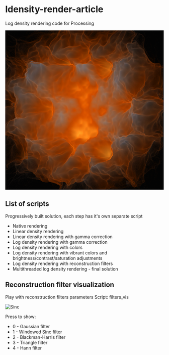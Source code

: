 # ldensity-render-article

Log density rendering code for Processing

![Example](renderer_multithread/00005B48_02430.png "Example")

## List of scripts

Progressively built solution, each step has it's own separate script

* Native rendering
* Linear density rendering
* Linear density rendering with gamma correction
* Log density rendering with gamma correction
* Log density rendering with colors
* Log density rendering with vibrant colors and brightness/contrast/saturation adjustments
* Log density rendering with reconstruction filters
* Multithreaded log density rendering - final solution

## Reconstruction filter visualization

Play with reconstruction filters parameters
Script: filters_vis

![Sinc](filters_vis/00005B48_02430.png "Sinc Filter")

Press to show:
* 0 - Gaussian filter
* 1 - Windowed Sinc filter
* 2 - Blackman-Harris filter
* 3 - Triangle filter
* 4 - Hann filter